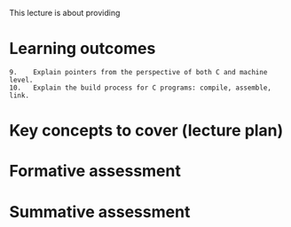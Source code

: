 This lecture is about providing 

# Learning outcomes
 
	9.    Explain pointers from the perspective of both C and machine level.
	10.   Explain the build process for C programs: compile, assemble, link.

# Key concepts to cover (lecture plan)



# Formative assessment


# Summative assessment